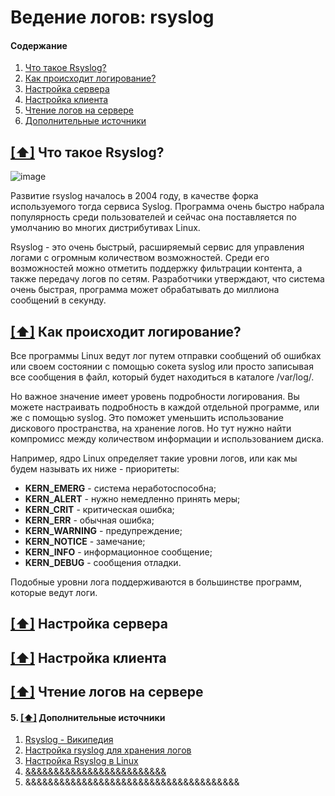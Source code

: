 # Ведение логов: rsyslog

#### <a name='toc'>Содержание</a>

1. [Что такое Rsyslog?](#1)
2. [Как происходит логирование?](#2)
3. [Настройка сервера](#3)
4. [Настройка клиента](#4)
5. [Чтение логов на сервере](#5)
6. [Дополнительные источники](#recommended_sources)


## [[⬆]](#toc) <a name='1'>Что такое Rsyslog?</a>

![image](https://github.com/user-attachments/assets/cc27ddbd-1e9f-49aa-9b32-379790fde162)

Развитие rsyslog началось в 2004 году, в качестве форка используемого тогда сервиса Syslog. Программа очень быстро набрала популярность среди пользователей и сейчас она поставляется по умолчанию во многих дистрибутивах Linux.

Rsyslog - это очень быстрый, расширяемый сервис для управления логами с огромным количеством возможностей. Среди его возможностей можно отметить поддержку фильтрации контента, а также передачу логов по сетям. Разработчики утверждают, что система очень быстрая, программа может обрабатывать до миллиона сообщений в секунду.


## [[⬆]](#toc) <a name='2'>Как происходит логирование?</a>

Все программы Linux ведут лог путем отправки сообщений об ошибках или своем состоянии с помощью сокета syslog или просто записывая все сообщения в файл, который будет находиться в каталоге /var/log/.

Но важное значение имеет уровень подробности логирования. Вы можете настраивать подробность в каждой отдельной программе, или же с помощью syslog. Это поможет уменьшить использование дискового пространства, на хранение логов. Но тут нужно найти компромисс между количеством информации и использованием диска.

Например, ядро Linux определяет такие уровни логов, или как мы будем называть их ниже - приоритеты:

- **KERN_EMERG** - система неработоспособна;
- **KERN_ALERT** - нужно немедленно принять меры;
- **KERN_CRIT** - критическая ошибка;
- **KERN_ERR** - обычная ошибка;
- **KERN_WARNING** - предупреждение;
- **KERN_NOTICE** - замечание;
- **KERN_INFO** - информационное сообщение;
- **KERN_DEBUG** - сообщения отладки.

Подобные уровни лога поддерживаются в большинстве программ, которые ведут логи.

## [[⬆]](#toc) <a name='3'>Настройка сервера</a>

## [[⬆]](#toc) <a name='4'>Настройка клиента</a>

## [[⬆]](#toc) <a name='5'>Чтение логов на сервере</a>













#### 5. [[⬆]](#toc) <a name='recommended_sources'>Дополнительные источники</a>

1. [Rsyslog - Википедия](https://en.wikipedia.org/wiki/Rsyslog)
2. [Настройка rsyslog для хранения логов](https://www.dmosk.ru/miniinstruktions.php?mini=rsyslog)
3. [Настройка Rsyslog в Linux](https://losst.pro/nastrojka-rsyslog-v-linux)
4. [&&&&&&&&&&&&&&&&&&&&&&&&&](https://pikabu.ru/story/sistema_initsializatsii_5191339)
5. &&&&&&&&&&&&&&&&&&&&&&&&&&&&&&&&&&&&&&
